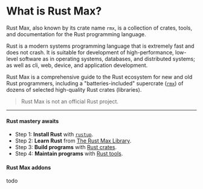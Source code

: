 # What is Rust Max?

Rust Max,
also known by its crate name `rmx`,
is a collection of crates, tools, and documentation
for the Rust programming language.

Rust is a modern systems programming language
that is extremely fast and does not crash.
It is suitable for development of high-performance, low-level software
as in operating systems, databases, and distributed systems;
as well as cli, web, device, and application development.

Rust Max is a comprehensive guide to the Rust ecosystem
for new and old Rust programmers,
including a "batteries-included" supercrate
([`rmx`](todo))
of dozens of selected high-quality Rust crates (libraries).

> Rust Max is not an official Rust project.

---

#### Rust mastery awaits

- Step 1: **Install Rust** with [`rustup`](rustup.md).
- Step 2: **Learn Rust** from [The Rust Max Library](library.md).
- Step 3: **Build programs** with [Rust crates](crates.md).
- Step 4: **Maintain programs** with [Rust tools](tools.md).

#### Rust Max addons

todo